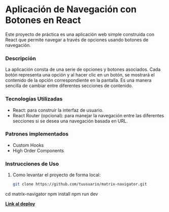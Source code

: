 # Aplicación de Navegación con Botones en React
Este proyecto de práctica es una aplicación web simple construida con React que permite navegar a través de opciones usando botones de navegación.

### Descripción
La aplicación consta de una serie de opciones y botones asociados. Cada botón representa una opción y al hacer clic en un botón, se mostrará el contenido de la opción correspondiente en la pantalla. Es una manera sencilla de cambiar entre diferentes secciones de contenido.

### Tecnologías Utilizadas
- React: para construir la interfaz de usuario.
- React Router (opcional): para manejar la navegación entre las diferentes secciones si se desea una navegación basada en URL.

### Patrones implementados
- Custom Hooks
- High Order Components

### Instrucciones de Uso
1. Como levantar el proyecto de forma local:

   ```bash
   git clone https://github.com/tuusuario/matrix-navigator.git
  cd matrix-navigator
  npm install
  npm run dev

**[Link al deploy](https://matrix-navigator.vercel.app/)**
